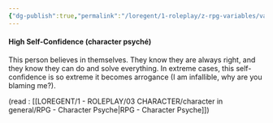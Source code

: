 ```yaml
---
{"dg-publish":true,"permalink":"/loregent/1-roleplay/z-rpg-variables/variables-character/variables-character-psyche/high-self-confidence/"}
---
```


#### High Self-Confidence (character psyché)

This person believes in themselves. They know they are always right, and they know they can do and solve everything. In extreme cases, this self-confidence is so extreme it becomes arrogance (I am infallible, why are you blaming me?).

(read : [[LOREGENT/1 - ROLEPLAY/03 CHARACTER/character in general/RPG - Character Psyche\|RPG - Character Psyche]])
